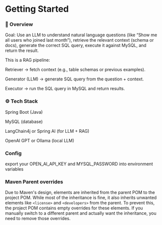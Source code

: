 # Getting Started

### 🧠 Overview

Goal:
Use an LLM to understand natural language questions (like “Show me all users who joined last month”), retrieve the relevant context (schema or docs), generate the correct SQL query, execute it against MySQL, and return the result.

This is a RAG pipeline:

Retriever → fetch context (e.g., table schemas or previous examples).

Generator (LLM) → generate SQL query from the question + context.

Executor → run the SQL query in MySQL and return results.

### ⚙️ Tech Stack

Spring Boot (Java)

MySQL (database)

LangChain4j or Spring AI (for LLM + RAG)

OpenAI GPT or Ollama (local LLM)

### Config
export your OPEN_AI_API_KEY and MYSQL_PASSWORD into environment variables

### Maven Parent overrides

Due to Maven's design, elements are inherited from the parent POM to the project POM.
While most of the inheritance is fine, it also inherits unwanted elements like `<license>` and `<developers>` from the parent.
To prevent this, the project POM contains empty overrides for these elements.
If you manually switch to a different parent and actually want the inheritance, you need to remove those overrides.


